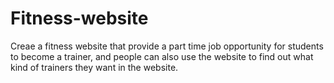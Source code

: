 # Fitness-website
Creae a fitness website that provide a part time job opportunity for students to become a trainer, and people can also use the website to find out what kind of trainers they want in the website.
